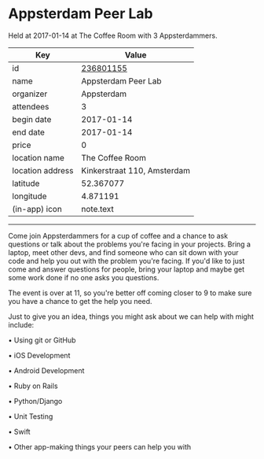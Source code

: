 # Appsterdam Peer Lab
Held at 2017-01-14 at The Coffee Room with 3 Appsterdammers.
        
|Key|Value
|---|---|
|id|[236801155](https://www.meetup.com/appsterdam/events/236801155/)|
|name|Appsterdam Peer Lab|
|organizer|Appsterdam|
|attendees|3|
|begin date|2017-01-14|
|end date|2017-01-14|
|price|0|
|location name|The Coffee Room|
|location address|Kinkerstraat 110, Amsterdam|
|latitude|52.367077|
|longitude|4.871191|
|(in-app) icon|note.text|

---

Come join Appsterdammers for a cup of coffee and a chance to ask questions or talk about the problems you're facing in your projects. Bring a laptop, meet other devs, and find someone who can sit down with your code and help you out with the problem you're facing. If you'd like to just come and answer questions for people, bring your laptop and maybe get some work done if no one asks you questions.

The event is over at 11, so you're better off coming closer to 9 to make sure you have a chance to get the help you need.

Just to give you an idea, things you might ask about we can help with might include:

• Using git or GitHub

• iOS Development

• Android Development

• Ruby on Rails

• Python/Django

• Unit Testing

• Swift

• Other app-making things your peers can help you with



